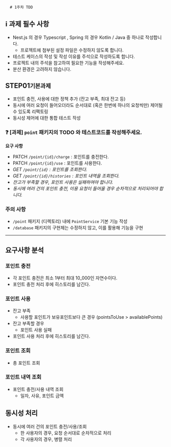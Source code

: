       # 1주차 TDD 

## ℹ️ 과제 필수 사항

- Nest.js 의 경우 Typescript , Spring 의 경우 Kotlin / Java 중 하나로 작성합니다.
    - 프로젝트에 첨부된 설정 파일은 수정하지 않도록 합니다.
- 테스트 케이스의 작성 및 작성 이유를 주석으로 작성하도록 합니다.
- 프로젝트 내의 주석을 참고하여 필요한 기능을 작성해주세요.
- 분산 환경은 고려하지 않습니다.

## STEP01`기본과제`

- 포인트 충전, 사용에 대한 정책 추가 (잔고 부족, 최대 잔고 등)
- 동시에 여러 요청이 들어오더라도 순서대로 (혹은 한번에 하나의 요청씩만) 제어될 수 있도록 리팩토링
- 동시성 제어에 대한 통합 테스트 작성

### ❓ [과제] `point` 패키지의 TODO 와 테스트코드를 작성해주세요.

**요구 사항**
- PATCH  `/point/{id}/charge` : 포인트를 충전한다.
- PATCH `/point/{id}/use` : 포인트를 사용한다.
- *GET `/point/{id}` : 포인트를 조회한다.*
- *GET `/point/{id}/histories` : 포인트 내역을 조회한다.*
- *잔고가 부족할 경우, 포인트 사용은 실패하여야 합니다.*
- *동시에 여러 건의 포인트 충전, 이용 요청이 들어올 경우 순차적으로 처리되어야 합니다.*

### 주의 사항
- `/point` 패키지 (디렉토리) 내에 `PointService` 기본 기능 작성
- `/database` 패키지의 구현체는 수정하지 않고, 이를 활용해 기능을 구현

---

## 요구사항 분석

### 포인트 충전
- 각 포인트 충전은 최소 1부터 최대 10_000인 자연수이다.
- 포인트 충전 처리 후에 히스토리를 남긴다.

### 포인트 사용
- 잔고 부족    
    - 사용할 포인트가 보유포인트보다 큰 경우 (pointsToUse > availablePoints)
- 잔고 부족할 경우
    - 포인트 사용 실패
- 포인트 사용 처리 후에 히스토리를 남긴다.

### 포인트 조회
- 총 포인트 조회

### 포인트 내역 조회
- 포인트 충전/사용 내역 조회
    - 일자, 사유, 포인트 금액

## 동시성 처리
- 동시에 여러 건의 포인트 충전/사용/조회
    - 한 사용자의 경우, 요청 순서대로 순차적으로 처리
    - 각 사용자의 경우, 병렬 처리
